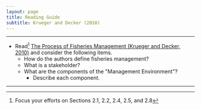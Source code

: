 ```yaml
---
layout: page
title: Reading Guide
subtitle: Krueger and Decker (2010)
---
```


----

* Read[^1] [The Process of Fisheries Management (Krueger and Decker, 2010)](KruegerDecker_2010_Process.pdf) and consider the following items.
    * How do the authors define fisheries management?
    * What is a stakeholder?
    * What are the components of the "Management Environment"?
        * Describe each component.

----
[^1]: Focus your efforts on Sections 2.1, 2.2, 2.4, 2.5, and 2.8
